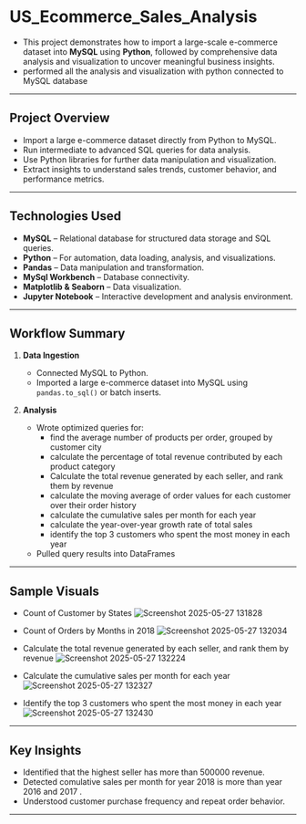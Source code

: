 # US_Ecommerce_Sales_Analysis

- This project demonstrates how to import a large-scale e-commerce dataset into **MySQL** using **Python**, followed by comprehensive data analysis and visualization to uncover meaningful business insights.
- performed all the analysis and visualization with python connected to MySQL database
---

##  Project Overview

- Import a large e-commerce dataset directly from Python to MySQL.
- Run intermediate to advanced SQL queries for data analysis.
- Use Python libraries for further data manipulation and visualization.
- Extract insights to understand sales trends, customer behavior, and performance metrics.

---

##  Technologies Used

- **MySQL** – Relational database for structured data storage and SQL queries.
- **Python** – For automation, data loading, analysis, and visualizations.
- **Pandas** – Data manipulation and transformation.
- **MySql Workbench** – Database connectivity.
- **Matplotlib & Seaborn** – Data visualization.
- **Jupyter Notebook** – Interactive development and analysis environment.

---

##  Workflow Summary

1. **Data Ingestion**
   - Connected MySQL to Python.
   - Imported a large e-commerce dataset into MySQL using `pandas.to_sql()` or batch inserts.

2. **Analysis**
   - Wrote optimized queries for:
     - find the average number of products per order, grouped by customer city
     - calculate the percentage of total revenue contributed by each product category
     - Calculate the total revenue generated by each seller, and rank them by revenue
     - calculate the moving average of order values for each customer over their order history
     - calculate the cumulative sales per month for each year
     - calculate the year-over-year growth rate of total sales
     - identify the top 3 customers who spent the most money in each year 
   - Pulled query results into DataFrames

---

##  Sample Visuals

- Count of Customer by States
  ![Screenshot 2025-05-27 131828](https://github.com/user-attachments/assets/1f1c539b-3226-4b40-b641-4f10b05c30a9)
  
- Count of Orders by Months in 2018
  ![Screenshot 2025-05-27 132034](https://github.com/user-attachments/assets/06872749-c5bb-448e-a548-34a50ec5dd23)


  
- Calculate the total revenue generated by each seller, and rank them by revenue
  ![Screenshot 2025-05-27 132224](https://github.com/user-attachments/assets/ca9bd402-e472-45fb-8188-af7d284a58be)
  
- Calculate the cumulative sales per month for each year
  ![Screenshot 2025-05-27 132327](https://github.com/user-attachments/assets/5fbd2b6a-3b0f-4436-9e89-4b11a0fde6a1)
  
- Identify the top 3 customers who spent the most money in each year
  ![Screenshot 2025-05-27 132430](https://github.com/user-attachments/assets/00e76f7e-733b-484d-a10e-1586f4a45572)




---

##  Key Insights

- Identified that the highest seller has more than 500000 revenue.
- Detected comulative sales per month for year 2018 is more than year 2016 and 2017 .
- Understood customer purchase frequency and repeat order behavior.

---


